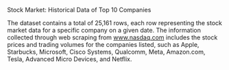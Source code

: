 Stock Market: Historical Data of Top 10 Companies

The dataset contains a total of 25,161 rows, each row representing the stock market data for a specific company on a given date. The information collected through web scraping
 from www.nasdaq.com includes the stock prices and trading volumes for the companies listed, such as Apple, Starbucks, Microsoft, Cisco Systems, Qualcomm, Meta, Amazon.com, Tesla,
 Advanced Micro Devices, and Netflix.
